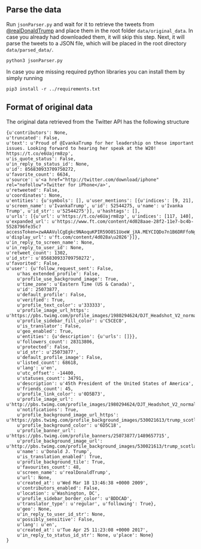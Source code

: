 ## Parse the data

Run `jsonParser.py` and wait for it to retrieve the tweets from [@realDonaldTrump](https://twitter.com/realdonaldtrump) and place them in the root folder `data/original_data`. In case you already had downloaded them, it will skip this step. Next, it will parse the tweets to a JSON file, which will be placed in the root directory `data/parsed_data/`. 

```
python3 jsonParser.py
```

In case you are missing required python libraries you can install them by simply running

```
pip3 install -r ../requirements.txt
```


## Format of original data

The original data retrieved from the Twitter API has the following structure

```
{u'contributors': None, 
u'truncated': False, 
u'text': u'Proud of @IvankaTrump for her leadership on these important issues. Looking forward to hearing her speak at the W20! https://t.co/e6Uajrm8zp', 
u'is_quote_status': False, 
u'in_reply_to_status_id': None, 
u'id': 856830933709750272, 
u'favorite_count': 6634, 
u'source': u'<a href="http://twitter.com/download/iphone" rel="nofollow">Twitter for iPhone</a>', 
u'retweeted': False, 
u'coordinates': None, 
u'entities': {u'symbols': [], u'user_mentions': [{u'indices': [9, 21], u'screen_name': u'IvankaTrump', u'id': 52544275, u'name': u'Ivanka Trump', u'id_str': u'52544275'}], u'hashtags': [], 
u'urls': [{u'url': u'https://t.co/e6Uajrm8zp', u'indices': [117, 140], u'expanded_url': u'https://www.ft.com/content/4d028aae-28f2-11e7-bc4b-5528796fe35c?accessToken=zwAAAVulCgEgkc9NAoquKPIR59O8S1UoeW_jXA.MEYCIQDo7n1B6DRFfoNghad5hu27qKJp_kNnHuwgcZrwlShquQIhAOgwEKdMfkR6Q8aQW6IjBzEDTh04cx985L8ETZq8Oo8u&sharetype=gift', u'display_url': u'ft.com/content/4d028a\u2026'}]}, 
u'in_reply_to_screen_name': None, 
u'in_reply_to_user_id': None, 
u'retweet_count': 1302, 
u'id_str': u'856830933709750272', 
u'favorited': False, 
u'user': {u'follow_request_sent': False, 
	u'has_extended_profile': False, 
	u'profile_use_background_image': True, 
	u'time_zone': u'Eastern Time (US & Canada)', 
	u'id': 25073877, 
	u'default_profile': False, 
	u'verified': True, 
	u'profile_text_color': u'333333', 
	u'profile_image_url_https': u'https://pbs.twimg.com/profile_images/1980294624/DJT_Headshot_V2_normal.jpg', 
	u'profile_sidebar_fill_color': u'C5CEC0', 
	u'is_translator': False, 
	u'geo_enabled': True, 
	u'entities': {u'description': {u'urls': []}}, 
	u'followers_count': 28313806, 
	u'protected': False, 
	u'id_str': u'25073877', 
	u'default_profile_image': False, 
	u'listed_count': 68618, 
	u'lang': u'en', 
	u'utc_offset': -14400, 
	u'statuses_count': 34791, 
	u'description': u'45th President of the United States of America',
	u'friends_count': 45, 
	u'profile_link_color': u'0D5B73', 
	u'profile_image_url': u'http://pbs.twimg.com/profile_images/1980294624/DJT_Headshot_V2_normal.jpg', 
	u'notifications': True, 
	u'profile_background_image_url_https': u'https://pbs.twimg.com/profile_background_images/530021613/trump_scotland__43_of_70_cc.jpg', 
	u'profile_background_color': u'6D5C18', 
	u'profile_banner_url': u'https://pbs.twimg.com/profile_banners/25073877/1489657715', 
	u'profile_background_image_url': u'http://pbs.twimg.com/profile_background_images/530021613/trump_scotland__43_of_70_cc.jpg', 
	u'name': u'Donald J. Trump', 
	u'is_translation_enabled': True, 
	u'profile_background_tile': True, 
	u'favourites_count': 48, 
	u'screen_name': u'realDonaldTrump', 
	u'url': None, 
	u'created_at': u'Wed Mar 18 13:46:38 +0000 2009', 
	u'contributors_enabled': False, 
	u'location': u'Washington, DC', 
	u'profile_sidebar_border_color': u'BDDCAD', 
	u'translator_type': u'regular', u'following': True}, 
	u'geo': None, 
	u'in_reply_to_user_id_str': None, 
	u'possibly_sensitive': False, 
	u'lang': u'en', 
	u'created_at': u'Tue Apr 25 11:23:08 +0000 2017', 
	u'in_reply_to_status_id_str': None, u'place': None}
}
```